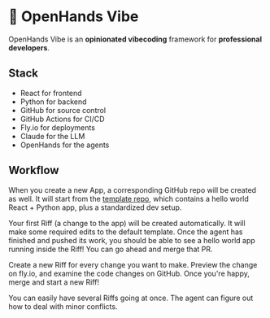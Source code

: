 # 🤙 OpenHands Vibe

OpenHands Vibe is an **opinionated vibecoding** framework for **professional developers**.

## Stack
* React for frontend
* Python for backend
* GitHub for source control
* GitHub Actions for CI/CD
* Fly.io for deployments
* Claude for the LLM
* OpenHands for the agents

## Workflow
When you create a new App, a corresponding GitHub repo will be created as well.
It will start from the [template repo](https://github.com/rbren/openvibe-template), which contains a hello world React + Python app,
plus a standardized dev setup.

Your first Riff (a change to the app) will be created automatically. It will make some required edits to the default template.
Once the agent has finished and pushed its work, you should be able to see a hello world app running inside the Riff!
You can go ahead and merge that PR.

Create a new Riff for every change you want to make. Preview the change on fly.io, and examine the code changes on GitHub.
Once you're happy, merge and start a new Riff!

You can easily have several Riffs going at once. The agent can figure out how to deal with minor conflicts.
